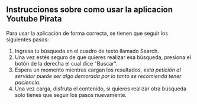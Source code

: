 ## Instrucciones sobre como usar la aplicacion Youtube Pirata

Para usar la aplicación de forma correcta, se tienen que seguir los siguientes pasos:

1. Ingresa tu búsqueda en el cuadro de texto llamado Search.
2. Una vez estés seguro de que quieres realizar esa búsqueda, presiona el botón de la derecha el cual dice "Buscar".
3. Espera un momento mientras cargan los resultados, *esta petición al servidor puede ser algo demorada por lo tanto se recomienda tener paciencia.*
4. Una vez carga, disfruta el contenido, si quieres realizar otra búsqueda solo tienes que seguir los pasos nuevamente.

